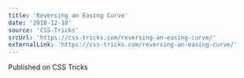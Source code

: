 ```yaml
---
title: 'Reversing an Easing Curve'
date: '2018-12-18'
source: 'CSS-Tricks'
srcUrl: 'https://css-tricks.com/reversing-an-easing-curve/'
externalLink: 'https://css-tricks.com/reversing-an-easing-curve/'
---
```


Published on CSS Tricks
